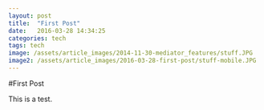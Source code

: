 ```yaml
---
layout: post
title:  "First Post"
date:   2016-03-28 14:34:25
categories: tech
tags: tech
image: /assets/article_images/2014-11-30-mediator_features/stuff.JPG
image2: /assets/article_images/2016-03-28-first-post/stuff-mobile.JPG
---
```

#First Post

This is a test.


